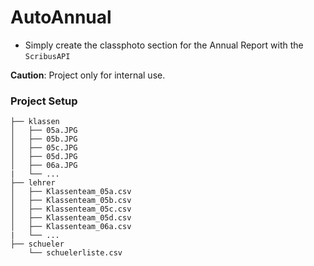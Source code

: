 # AutoAnnual
- Simply create the classphoto section for the Annual Report with the `ScribusAPI`

**Caution**: Project only for internal use.

### Project Setup
```
├── klassen
│   ├── 05a.JPG
│   ├── 05b.JPG
│   ├── 05c.JPG
│   ├── 05d.JPG
│   ├── 06a.JPG
|   └── ...
├── lehrer
│   ├── Klassenteam_05a.csv
│   ├── Klassenteam_05b.csv
│   ├── Klassenteam_05c.csv
│   ├── Klassenteam_05d.csv
│   ├── Klassenteam_06a.csv
|   └── ...
├── schueler
    └── schuelerliste.csv
```
